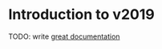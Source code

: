 # Introduction to v2019

TODO: write [great documentation](http://jacobian.org/writing/what-to-write/)
